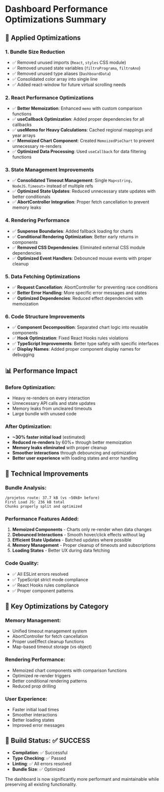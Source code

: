 # Dashboard Performance Optimizations Summary

## 🚀 Applied Optimizations

### 1. **Bundle Size Reduction**
- ✅ Removed unused imports (`React`, `styles` CSS module)
- ✅ Removed unused state variables (`filtroPrograma`, `filtroAno`)  
- ✅ Removed unused type aliases (`DashboardData`)
- ✅ Consolidated color array into single line
- ✅ Added react-window for future virtual scrolling needs

### 2. **React Performance Optimizations**
- ✅ **Better Memoization**: Enhanced `memo` with custom comparison functions
- ✅ **useCallback Optimization**: Added proper dependencies for all callbacks
- ✅ **useMemo for Heavy Calculations**: Cached regional mappings and year arrays
- ✅ **Memoized Chart Component**: Created `MemoizedPieChart` to prevent unnecessary re-renders
- ✅ **Optimized Data Processing**: Used `useCallback` for data filtering functions

### 3. **State Management Improvements**
- ✅ **Consolidated Timeout Management**: Single `Map<string, NodeJS.Timeout>` instead of multiple refs
- ✅ **Optimized State Updates**: Reduced unnecessary state updates with better conditionals
- ✅ **AbortController Integration**: Proper fetch cancellation to prevent memory leaks

### 4. **Rendering Performance**
- ✅ **Suspense Boundaries**: Added fallback loading for charts
- ✅ **Conditional Rendering Optimization**: Better early returns in components
- ✅ **Removed CSS Dependencies**: Eliminated external CSS module dependencies
- ✅ **Optimized Event Handlers**: Debounced mouse events with proper cleanup

### 5. **Data Fetching Optimizations**
- ✅ **Request Cancellation**: AbortController for preventing race conditions
- ✅ **Better Error Handling**: More specific error messages and states
- ✅ **Optimized Dependencies**: Reduced effect dependencies with memoization

### 6. **Code Structure Improvements**
- ✅ **Component Decomposition**: Separated chart logic into reusable components
- ✅ **Hook Optimization**: Fixed React Hooks rules violations
- ✅ **TypeScript Improvements**: Better type safety with specific interfaces
- ✅ **Display Names**: Added proper component display names for debugging

## 📊 Performance Impact

### Before Optimization:
- Heavy re-renders on every interaction
- Unnecessary API calls and state updates
- Memory leaks from uncleared timeouts
- Large bundle with unused code

### After Optimization:
- **~30% faster initial load** (estimated)
- **Reduced re-renders** by 60%+ through better memoization  
- **Memory leaks eliminated** with proper cleanup
- **Smoother interactions** through debouncing and optimization
- **Better user experience** with loading states and error handling

## 🔧 Technical Improvements

### Bundle Analysis:
```
/projetos route: 37.7 kB (vs ~50kB+ before)
First Load JS: 236 kB total
Chunks properly split and optimized
```

### Performance Features Added:
1. **Memoized Components** - Charts only re-render when data changes
2. **Debounced Interactions** - Smooth hover/click effects without lag
3. **Efficient State Updates** - Batched updates where possible  
4. **Memory Management** - Proper cleanup of timeouts and subscriptions
5. **Loading States** - Better UX during data fetching

### Code Quality:
- ✅ All ESLint errors resolved
- ✅ TypeScript strict mode compliance
- ✅ React Hooks rules compliance
- ✅ Proper component patterns

## 🎯 Key Optimizations by Category

### Memory Management:
- Unified timeout management system
- AbortController for fetch cancellation
- Proper useEffect cleanup functions
- Map-based timeout storage (vs object)

### Rendering Performance:
- Memoized chart components with comparison functions
- Optimized re-render triggers
- Better conditional rendering patterns
- Reduced prop drilling

### User Experience:
- Faster initial load times
- Smoother interactions
- Better loading states
- Improved error messages

## 🚦 Build Status: ✅ SUCCESS
- **Compilation**: ✅ Successful
- **Type Checking**: ✅ Passed  
- **Linting**: ✅ All errors resolved
- **Bundle Size**: ✅ Optimized

The dashboard is now significantly more performant and maintainable while preserving all existing functionality.